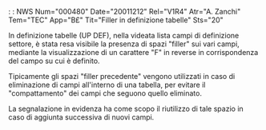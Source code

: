  :  : NWS Num="000480" Date="20011212" Rel="V1R4" Atr="A. Zanchi" Tem="TEC" App="B£" Tit="Filler in definizione tabelle" Sts="20"

In definizione tabelle (UP DEF), nella videata lista campi di definizione settore, è stata resa visibile la presenza di spazi "filler" sui vari campi, mediante la visualizzazione di un carattere
"F" in reverse in corrispondenza del campo su cui è definito.

Tipicamente gli spazi "filler precedente" vengono utilizzati in caso di eliminazione di campi all'interno di una tabella, per evitare il "compattamento" dei campi che seguono quello eliminato.

La segnalazione in evidenza ha come scopo il riutilizzo di tale spazio in caso di aggiunta successiva di nuovi campi.


